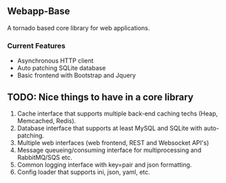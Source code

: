 ## Webapp-Base

A tornado based core library for web applications.

### Current Features
* Asynchronous HTTP client
* Auto patching SQLite database
* Basic frontend with Bootstrap and Jquery



## TODO: Nice things to have in a core library
1) Cache interface that supports multiple back-end caching techs (Heap, Memcached, Redis).
2) Database interface that supports at least MySQL and SQLite with auto-patching.
3) Multiple web interfaces (web frontend, REST and Websocket API's)
4) Message queueing/consuming interface for multiprocessing and RabbitMQ/SQS etc.
5) Common logging interface with key=pair and json formatting.
6) Config loader that supports ini, json, yaml, etc.
